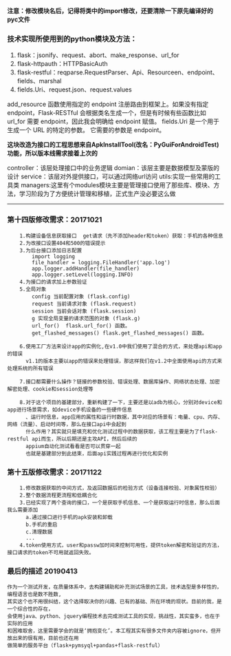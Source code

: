 ﻿**注意：修改模块名后，记得将类中的import修改，还要清除一下原先编译好的pyc文件**

### 技术实现所使用到的python模块及方法：
1. flask：jsonify、request、abort、make_response、url_for
2. flask-httpauth：HTTPBasicAuth
3. flask-restful：reqparse.RequestParser、Api、Resourceen、endpoint、fields、marshal
4. fields.Uri、request.json、request.values

add_resource 函数使用指定的 endpoint 注册路由到框架上。如果没有指定 endpoint，Flask-RESTful 会根据类名生成一个，但是有时候有些函数比如 url_for 需要 endpoint，因此我会明确给 endpoint 赋值。
fields.Uri 是一个用于生成一个 URL 的特定的参数。 它需要的参数是 endpoint。


**这块改造为接口的工程思想来自ApkInstallTool(改名：PyGuiForAndroidTest)功能，所以版本线需求接着上次的**

controller：该层处理接口中的业务逻辑
domian：该层主要是数据模型及蒙版的设计
service：该层对外提供接口，可以通过网络url访问
utils:实现一些常用的工具类
managers:这里有个modules模块主要是管理接口使用了那些库、模块、方法，学习阶段为了方便统计管理和移植，正式生产没必要这么做

*******************************************************************

### 第十四版修改需求：20171021

```text
    1.构建设备信息获取接口  get请求（先不添加header和token）获取：手机的各种信息
    2.为改接口设置404和500的错误提示
    3.为后台接口添加日志配置
        import logging
        file_handler = logging.FileHandler('app.log')
        app.logger.addHandler(file_handler)
        app.logger.setLevel(logging.INFO)
    4.为接口的请求加上参数验证
    5.全局对象
        config 当前配置对象 (flask.config)
        request 当前请求对象 (flask.request)
        session 当前会话对象 (flask.session)
        g 实现全局变量的请求范围的对象 (flask.g)
        url_for()  flask.url_for() 函数。
        get_flashed_messages() flask.get_flashed_messages() 函数。

    6.使用工厂方法来设计app的实例化,在v1.0中我们使用了混合的方式，来处理api和app的错误
      v1.1的版本主要以app的错误来处理错误，那这样我们在v1.2中全面使用api的方式来处理系统的所有错误

    7.接口都需要什么操作？链接的参数校验、错误处理、数据库操作、网络状态处理、加密解密处理、cookie和session处理等

    8.对于这个项目的基建部分，重新构建了一下，主要还是以adb为核心，分别对device和app进行场景需求，如device手机设备的一些硬件信息
      、运行时信息，app应用的属性和运行时数据，其中对应的场景有：电量、cpu、内存、网络（流量）、启动时间等，那么在接口api中会起到
      什么作用？其实就只是填充和优化测试过程中的数据获取，该工程主要是为了flask-restful api而生，所以后期还是主攻API，然后后续的
      appium自动化测试看看是否可以贯穿一起
      也就是基建部分到此结束，后面api实践过程再进行优化和实例
```

### 第十五版修改需求：20171122

```text
    1.修改数据获取的中间方式，及返回数据后的检验方式（设备连接校验、对象属性校验）
    2.整个数据流程更流程和低耦合化
    3.已经实现了两个查询的接口，一个是获取手机信息、一个是获取运行时信息，那么后面我么需要添加
      a.通过接口进行手机的apk安装和卸载
      b.手机的重启
      c.清理数据
      ...
    4.token使用方式，user和passw加时间来控制可用性，提供token解密和验证的方法，接口请求的token不可用就返回失败。
```

### 最后的描述 20190413

```
作为一个测试开发，在质量体系中，去构建辅助和补充测试场景的工具，技术选型是多样性的，编程语言也是数不胜数,
其实这个也不用很纠结，这个选择取决你的兴趣、已有的基础、所在环境的现状。目前的我，是一个综合性的存在，
会使用java、python、jquery编程技术去完成测试工具的实现，挑战性，其实蛮多，也在于实际的应用
和困难取舍，这里需要学会的就是‘拥抱变化’。本工程其实有很多文件夹内容被ignore，但开放出来的很有用，目前也还在用
做简单的服务平台（flask+pymsyql+pandas+flask-restful）
```